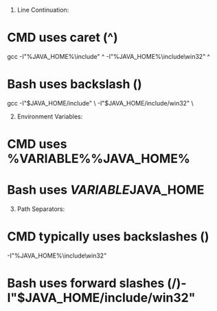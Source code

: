 
1. Line Continuation:
# CMD uses caret (^)
gcc -I"%JAVA_HOME%\include" ^
-I"%JAVA_HOME%\include\win32" ^
# Bash uses backslash (\)
gcc -I"$JAVA_HOME/include" \
-I"$JAVA_HOME/include/win32" \

2. Environment Variables:
# CMD uses %VARIABLE%%JAVA_HOME%
# Bash uses $VARIABLE$JAVA_HOME

3. Path Separators:
# CMD typically uses backslashes (\)
-I"%JAVA_HOME%\include\win32"
# Bash uses forward slashes (/)-I"$JAVA_HOME/include/win32"